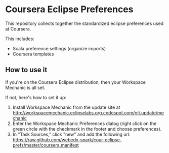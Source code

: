 # Coursera Eclipse Preferences #
This repository collects together the standardized eclipse preferences used at Coursera.

This includes:
* Scala preference settings (organize imports)
* Coursera templates

## How to use it ##

If you're on the Coursera Eclipse distribution, then your Workspace Mechanic is all set.

If not, here's how to set it up:

1. Install Workspace Mechanic from the update site at http://workspacemechanic.eclipselabs.org.codespot.com/git.update/mechanic
2. Enter the Workspace Mechanic Preferences dialog (right click on the green circle with the checkmark in the footer and choose preferences).
3. In "Task Sources," click "new" and add the following url: https://raw.github.com/webedx-spark/cour-eclipse-prefs/master/coursera.manifest
